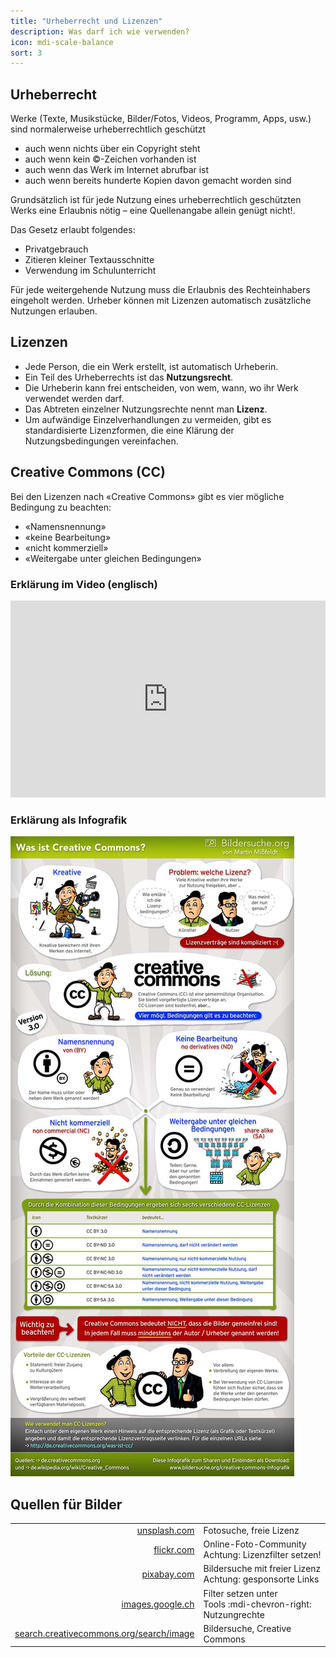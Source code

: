 ```yaml
---
title: "Urheberrecht und Lizenzen"
description: Was darf ich wie verwenden?
icon: mdi-scale-balance
sort: 3
---
```




## Urheberrecht

Werke (Texte, Musikstücke, Bilder/Fotos, Videos, Programm, Apps, usw.) sind normalerweise urheberrechtlich geschützt

- auch wenn nichts über ein Copyright steht
- auch wenn kein ©-Zeichen vorhanden ist
- auch wenn das Werk im Internet abrufbar ist
- auch wenn bereits hunderte Kopien davon gemacht worden sind

Grundsätzlich ist für jede Nutzung eines urheberrechtlich geschützten Werks eine Erlaubnis nötig – eine Quellenangabe allein genügt nicht!.

Das Gesetz erlaubt folgendes:

- Privatgebrauch
- Zitieren kleiner Textausschnitte
- Verwendung im Schulunterricht

Für jede weitergehende Nutzung muss die Erlaubnis des Rechteinhabers eingeholt werden. Urheber können mit Lizenzen automatisch zusätzliche Nutzungen erlauben.

## Lizenzen

- Jede Person, die ein Werk erstellt, ist automatisch Urheberin.
- Ein Teil des Urheberrechts ist das **Nutzungsrecht**.
- Die Urheberin kann frei entscheiden, von wem, wann, wo ihr Werk verwendet werden darf.
- Das Abtreten einzelner Nutzungsrechte nennt man **Lizenz**.
- Um aufwändige Einzelverhandlungen zu vermeiden, gibt es standardisierte Lizenzformen, die eine Klärung der Nutzungsbedingungen vereinfachen.

## Creative Commons (CC)

Bei den Lizenzen nach «Creative Commons» gibt es vier mögliche Bedingung zu beachten:

- «Namensnennung»
- «keine Bearbeitung»
- «nicht kommerziell»
- «Weitergabe unter gleichen Bedingungen»

### Erklärung im Video (englisch)

<iframe
    width="100%"
    height="315px"
    src="https://player.vimeo.com/video/25657835"
    title="vimeo-player"
    frameBorder="0"
    allow="autoplay; fullscreen; picture-in-picture"
    allowFullScreen></iframe>

### Erklärung als Infografik

![Martin Missfeldt: [Bildersuche.org](https://www.bildersuche.org/creative-commons-infografik.php) (abgerufen am 19.8.2019)](./images/creativecommons-infografik.jpg)

## Quellen für Bilder

|                                                                                            |                                                                 |
| -----------------------------------------------------------------------------------------: | :-------------------------------------------------------------- |
|                                                       [unsplash.com](https://unsplash.com) | Fotosuche, freie Lizenz                                         |
|                                                           [flickr.com](https://flickr.com) | Online-Foto-Community <br/>Achtung: Lizenzfilter setzen!        |
|                                                         [pixabay.com](https://pixabay.com) | Bildersuche mit freier Lizenz<br/>Achtung: gesponsorte Links    |
|                                               [images.google.ch](https://images.google.ch) | Filter setzen unter<br/>Tools :mdi-chevron-right: Nutzungrechte |
| [search.creativecommons.org/search/image](https://search.creativecommons.org/search/image) | Bildersuche, Creative Commons                                   |

